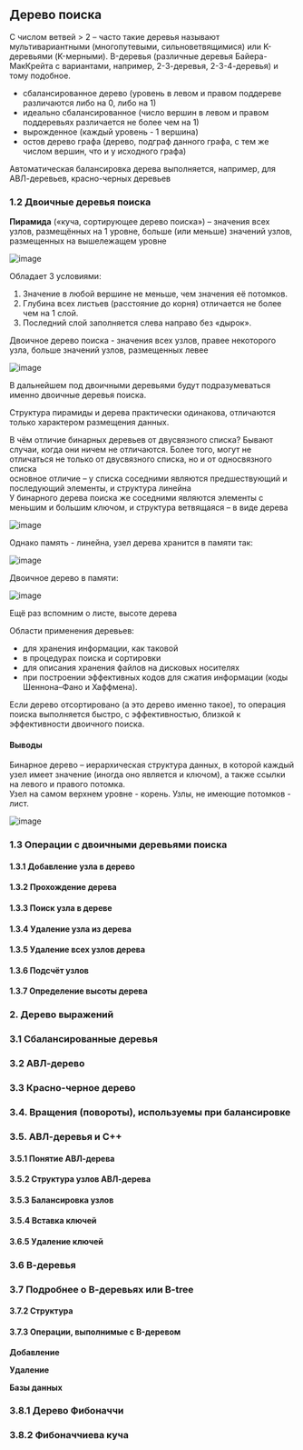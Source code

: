 ## Дерево поиска
С числом ветвей > 2 – часто такие деревья называют мультивариантными (многопутевыми, сильноветвящимися) или K-деревьями (K-мерными). B-деревья (различные деревья Байера-МакКрейта с вариантами, например, 2-3-деревья, 2-3-4-деревья) и тому подобное.

- сбалансированное дерево (уровень в левом и правом поддереве различаются либо на 0, либо на 1)
- идеально сбалансированное (число вершин в левом и правом поддеревьях различается не более чем на 1)
- вырожденное (каждый уровень - 1 вершина)
- остов дерево графа (дерево, подграф данного графа, с тем же числом вершин, что и у исходного графа)

Автоматическая балансировка дерева выполняется, например, для АВЛ-деревьев, красно-черных деревьев

### 1.2 Двоичные деревья поиска
**Пирамида** («куча, сортирующее дерево поиска») – значения всех узлов, размещённых на 1 уровне, больше (или меньше) значений узлов, размещенных на вышележащем уровне

![image](https://github.com/mireashik/aood_3sem/assets/49165758/e2eb069d-747d-4971-944e-8cf977f4a51f)

Обладает 3 условиями:
1. Значение в любой вершине не меньше, чем значения её потомков.
2. Глубина всех листьев (расстояние до корня) отличается не более чем на 1 слой.
3. Последний слой заполняется слева направо без «дырок».

Двоичное дерево поиска - значения всех узлов, правее некоторого узла, больше значений узлов, размещенных левее

![image](https://github.com/mireashik/aood_3sem/assets/49165758/4276579a-c5d9-43f4-b7d1-ca8ba106d2ef)

В дальнейшем под двоичными деревьями будут подразумеваться именно двоичные деревья поиска.

Структура пирамиды и дерева практически одинакова, отличаются только характером размещения данных.

В чём отличие бинарных деревьев от двусвязного списка? Бывают случаи, когда они ничем не отличаются. Более того, могут не отличаться не только от двусвязного списка, но и от односвязного списка
<br>
основное отличие – у списка соседними являются предшествующий и последующий элементы, и структура линейна
<br>
У бинарного дерева поиска же соседними являются элементы с меньшим и большим ключом, и структура ветвящаяся – в виде  дерева

![image](https://github.com/mireashik/aood_3sem/assets/49165758/c7fa72c2-2354-4d5e-b021-ad463c23ab1a)

Однако память - линейна, узел дерева хранится в памяти так:

![image](https://github.com/mireashik/aood_3sem/assets/49165758/9a83ba7c-f230-499c-b4ea-9c0d72d2a50c)

Двоичное дерево в памяти:

![image](https://github.com/mireashik/aood_3sem/assets/49165758/e37dad87-1755-4b52-a488-d5dce642740f)

Ещё раз вспомним о листе, высоте дерева

Области применения деревьев: 
- для хранения информации, как таковой
- в процедурах поиска и сортировки
- для описания хранения файлов на дисковых носителях
- при построении эффективных кодов для сжатия информации (коды Шеннона–Фано и Хаффмена). 

Если дерево отсортировано (а это дерево именно такое), то операция поиска выполняется быстро, с эффективностью, близкой к эффективности двоичного поиска.

#### Выводы
Бинарное дерево – иерархическая структура данных, в которой каждый узел имеет значение (иногда оно является и ключом), а также ссылки на левого и правого потомка.
<br>
Узел на самом верхнем уровне - корень. Узлы, не имеющие потомков - лист.

![image](https://github.com/mireashik/aood_3sem/assets/49165758/f72d1943-e0f6-4a99-af06-742d4b4d61fa)

### 1.3 Операции с двоичными деревьями поиска

#### 1.3.1 Добавление узла в дерево

#### 1.3.2 Прохождение дерева

#### 1.3.3 Поиск узла в дереве

#### 1.3.4 Удаление узла из дерева

#### 1.3.5 Удаление всех узлов дерева

#### 1.3.6 Подсчёт узлов

#### 1.3.7 Определение высоты дерева

### 2. Дерево выражений

### 3.1 Сбалансированные деревья

### 3.2 АВЛ-дерево

### 3.3 Красно-черное дерево

### 3.4. Вращения (повороты), используемы при балансировке

### 3.5. АВЛ-деревья и С++

#### 3.5.1 Понятие АВЛ-дерева

#### 3.5.2 Структура узлов АВЛ-дерева

#### 3.5.3 Балансировка узлов

#### 3.5.4 Вставка ключей

#### 3.6.5 Удаление ключей

### 3.6 В-деревья

### 3.7 Подробнее о В-деревьях или B-tree

#### 3.7.2 Структура

#### 3.7.3 Операции, выполнимые с B-деревом

**Добавление**

**Удаление**

**Базы данных**

### 3.8.1 Дерево Фибоначчи

### 3.8.2 Фибоначчиева куча
